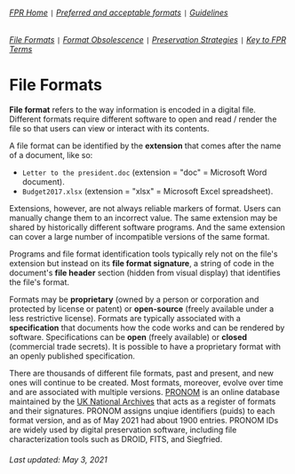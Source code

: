 ###### [FPR Home](../README.md) `|` [Preferred and acceptable formats](../fpr/00-fpr.md) `|` [Guidelines](../00-guidelines.md)
###### [File Formats](01-file-formats.md) `|` [Format Obsolescence](02-format-obsolesence.md) `|` [Preservation Strategies](03-preservation-strategies.md) `|` [Key to FPR Terms](04-key-to-fpr-terms.md)

# File Formats
**File format** refers to the way information is encoded in a digital file. Different formats require different software to open and read / render the file so that users can view or interact with its contents.

A file format can be identified by the **extension** that comes after the name of a document, like so:
- `Letter to the president.doc` (extension = "doc" = Microsoft Word document).
- `Budget2017.xlsx` (extension = "xlsx" = Microsoft Excel spreadsheet).

Extensions, however, are not always reliable markers of format. Users can manually change them to an incorrect value. The same extension may be shared by historically different software programs. And the same extension can cover a large number of incompatible versions of the same format.

Programs and file format identification tools typically rely not on the file's extension but instead on its **file format signature**, a string of code in the document's **file header** section (hidden from visual display) that identifies the file's format.

Formats may be **proprietary** (owned by a person or corporation and protected by license or patent) or **open-source** (freely available under a less restrictive license). Formats are typically associated with a **specification** that documents how the code works and can be rendered by software. Specifications can be **open** (freely available) or **closed** (commercial trade secrets). It is possible to have a proprietary format with an openly published specification.

There are thousands of different file formats, past and present, and new ones will continue to be created. Most formats, moreover, evolve over time and are associated with multiple versions. [PRONOM](https://www.nationalarchives.gov.uk/PRONOM/) is an online database maintained by the [UK National Archives](https://www.nationalarchives.gov.uk) that acts as a register of formats and their signatures. PRONOM assigns unqiue identifiers (puids) to each format version, and as of May 2021 had about 1900 entries.  PRONOM IDs are widely used by digital preservation software, including file characterization tools such as DROID, FITS, and Siegfried.

###### Last updated: May 3, 2021
